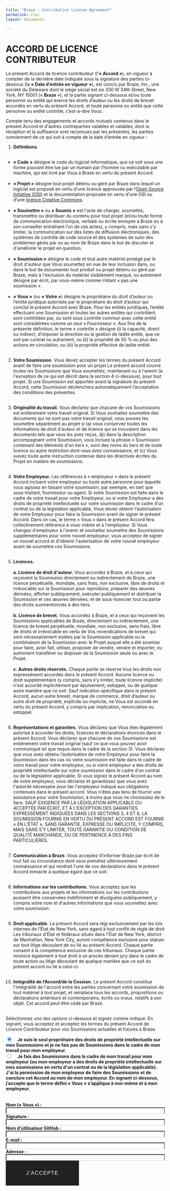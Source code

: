 ```yaml
---
title: "Braze - Contribution License Agreement"
permalink: cla/
layout: documents

---
```

# ACCORD DE LICENCE CONTRIBUTEUR

Le présent Accord de licence contributeur (l’**« Accord »**), en vigueur à compter de la dernière date indiquée sous la signature des parties ci-dessous (la **« Date d’entrée en vigueur »**), est conclu par Braze, Inc., une société du Delaware dont le siège social est sis 330 W 34th Street, New York, NY 10001 (« **Braze** »), et la partie signant ci-dessous et/ou toute personne ou entité qui exerce les droits d’auteur ou les droits de brevet accordés en vertu du présent Accord, et toute personne ou entité que cette personne ou entité contrôle, c’est-à-dire Vous.

Compte tenu des engagements et accords mutuels contenus dans le présent Accord et d'autres contreparties valables et valables, dont la réception et la suffisance sont reconnues par les présentes, les parties conviennent de ce qui suit à compte de la date d’entrée en vigueur :

1. **Définitions**.<br><br>
  * **« Code »** désigne le code du logiciel informatique, que ce soit sous une forme pouvant être lue par un humain par l’homme ou exécutable par machine, qui est livré par Vous à Braze en vertu du présent Accord.<br><br>
  * **« Projet »** désigne tout projet détenu ou géré par Braze dans lequel un logiciel est proposé en vertu d’une licence approuvée par l’[Open Source Initiative (OSI)](www.opensource.org) et la documentation proposée en vertu d’une OSI ou d’une [licence Creative Commons](https://creativecommons.org/licenses).<br><br>
  * **« Soumettre »** ou **« Soumis »** est l'acte de charger, soumettre, transmettre ou distribuer du contenu pour tout projet (et/ou toute forme de communication électronique, verbale ou écrite envoyée à Braze ou à son conseiller entraînant l’un de ces actes), y compris, mais sans s'y limiter, la communication sur des listes de diffusion électroniques, des systèmes de contrôle de code source et des systèmes de suivi des problèmes gérés par ou au nom de Braze dans le but de discuter et d'améliorer le projet en question.<br><br>
  * **« Soumission »** désigne le code et tout autre matériel protégé par le droit d'auteur que Vous soumettez en vue de leur inclusion dans, ou dans le but de documenter tout produit ou projet détenu ou géré par Braze, mais à l'exclusion du matériel visiblement marqué, ou autrement désigné par écrit, par vous-même comme n’étant « pas une soumission ».<br><br>
  * **« Vous »** (ou **« Votre »**) désigne le propriétaire du droit d’auteur ou l’entité juridique autorisée par le propriétaire du droit d’auteur qui conclut le présent Accord avec Braze. Pour les entités juridiques, l’entité effectuant une Soumission et toutes les autres entités qui contrôlent, sont contrôlées par, ou sont sous contrôle commun avec cette entité sont considérées comme un seul « Fournisseur ». Aux fins de la présente définition, le terme « contrôle » désigne (i) la capacité, direct ou indirect, d’imposer la direction ou la gestion de ladite entité, que ce soit par contrat ou autrement, ou (ii) la propriété de 50 % ou plus des actions en circulation, ou (iii) la propriété effective de ladite entité.<br><br>

2. **Votre Soumission.** Vous devez accepter les termes du présent Accord avant de faire une soumission pour un projet Le présent accord couvre toutes les Soumissions que Vous soumettez, maintenant ou à l'avenir (à l'exception de ce qui est décrit dans la section 4 ci-dessous), pour tout projet. Si une Soumission est apportée avant la signature du présent Accord, cette Soumission déclenchera automatiquement l’acceptation des conditions des présentes.<br><br>

3. **Originalité du travail.** Vous déclarez que chacune de vos Soumissions est entièrement votre travail original. Si Vous souhaitez soumettre des documents qui ne sont pas votre travail original, vous pouvez les soumettre séparément au projet si (a) vous conservez toutes les informations de droit d'auteur et de licence qui se trouvaient dans les documents tels que vous les avez reçus, (b) dans la description accompagnant votre Soumission, vous incluez la phrase « Soumission contenant des éléments d'un tiers », suivi des noms du tiers et de toute licence ou autre restriction dont vous avez connaissance, et (c) Vous suivez toute autre instruction contenue dans les directives écrites du Projet en matière de soumissions.<br><br>

4. **Votre Employeur.** Les références à « employeur » dans le présent Accord incluent votre employeur ou toute autre personne pour laquelle vous agissez en faisant votre soumission, par exemple, en tant que sous-traitant, fournisseur ou agent. Si votre Soumission est faite dans le cadre de votre travail pour votre Employeur, ou si votre Employeur a des droits de propriété intellectuelle sur votre soumission dans le cadre d’un contrat ou de la législation applicable, Vous devez obtenir l’autorisation de votre Employeur pour faire la Soumission avant de signer le présent Accord. Dans ce cas, le terme « Vous » dans le présent Accord fera collectivement référence à vous-même et à l'employeur. Si Vous changez d'employeur à l'avenir et souhaitez soumettre des Soumissions supplémentaires pour votre nouvel employeur, vous acceptez de signer un nouvel accord et d'obtenir l'autorisation de votre nouvel employeur avant de soumettre ces Soumissions.<br><br>

5. **Licences.**<br><br>
**a. Licence de droit d'auteur.** Vous accordez à Braze, et à ceux qui reçoivent la Soumission directement ou indirectement de Braze, une licence perpétuelle, mondiale, sans frais, non exclusive, libre de droits et irrévocable sur la Soumission pour reproduire, préparer des œuvres dérivées, afficher publiquement, exécuter publiquement et distribuer la Soumission et ces œuvres dérivées, et de sous-licencier tout ou partie des droits susmentionnés à des tiers.<br><br>
**b. Licence de brevet.** Vous accordez à Braze, et à ceux qui reçoivent les Soumissions applicables de Braze, directement ou indirectement, une licence de brevet perpétuelle, mondiale, non exclusive, sans frais, libre de droits et irrévocable en vertu de Vos revendications de brevet qui sont nécessairement violées par la Soumission applicable ou la combinaison de la Soumission avec le Projet auquel elle a été soumise pour faire, avoir fait, utiliser, proposer de vendre, vendre et importer, ou autrement transférer ou disposer de la Soumission seule ou avec le Projet.<br><br>
**c. Autres droits réservés.** Chaque partie se réserve tous les droits non expressément accordés dans le présent Accord. Aucune licence ou droit supplémentaire (y compris, sans s'y limiter, toute licence implicite) n'est accordé implicitement par épuisement, estoppel, ou de quelque autre manière que ce soit. Sauf indication spécifique dans le présent Accord, aucun autre brevet, marque de commerce, droit d’auteur ou autre droit de propriété, explicite ou implicite, ne Vous est accordé en vertu du présent Accord, y compris par implication, renonciation ou estoppel.<br><br>

6. **Représentations et garanties.** Vous déclarez que Vous êtes légalement autorisé à accorder les droits, licences et déclarations énoncés dans le présent Accord. Vous déclarez que chacune de vos Soumissions est entièrement votre travail original (sauf ce que vous pouvez avoir communiqué tel que requis dans le cadre de la section 3). Vous déclarez que vous avez obtenu l’autorisation de votre Employeur pour faire la Soumission dans les cas où votre soumission est faite dans le cadre de votre travail pour votre employeur, ou si votre employeur a des droits de propriété intellectuelle sur votre soumission dans le cadre d’un contrat ou de la législation applicable. Si vous signez le présent Accord au nom de votre employeur, vous déclarez et garantissez que vous avez l'autorité nécessaire pour lier l'employeur indiqué aux obligations contenues dans le présent accord. Vous n'êtes pas tenu de fournir une assistance pour votre Soumission, à moins que vous ne choisissiez de le faire. SAUF EXIGENCE PAR LA LÉGISLATION APPLICABLE OU ACCEPTÉE PAR ÉCRIT, ET À L'EXCEPTION DES GARANTIES EXPRESSÉMENT INDIQUÉES DANS LES SECTIONS 3, 4 ET 6, LA SOUMISSION FOURNIE EN VERTU DU PRÉSENT ACCORD EST FOURNIE « EN L’ÉTAT », SANS GARANTIE, EXPRESSE OU IMPLICITE, Y COMPRIS, MAIS SANS S'Y LIMITER, TOUTE GARANTIE OU CONDITION DE QUALITÉ MARCHANDE, OU DE PERTINENCE À DES FINS PARTICULIÈRES. <br><br>

7. **Communication à Braze.** Vous acceptez d'informer Braze par écrit de tout fait ou circonstance dont vous prendrez ultérieurement connaissance et qui rendrait l'une de vos déclarations dans le présent Accord inexacte à quelque égard que ce soit.<br><br>

8. **Informations sur les contributions.** Vous acceptez que les contributions aux projets et les informations sur les contributions puissent être conservées indéfiniment et divulguées publiquement, y compris votre nom et d'autres informations que vous soumettez avec votre soumission.<br><br>

9. **Droit applicable.** Le présent Accord sera régi exclusivement par les lois internes de l'État de New York, sans égard à tout conflit de règle de droit Les tribunaux d'État et fédéraux situés dans l'État de New York, district de Manhattan, New York City, auront compétence exclusive pour statuer sur tout litige découlant de ou lié au présent Accord. Chaque partie consent à la compétence exclusive de ces tribunaux. Chaque partie renonce également à tout droit à un procès devant jury dans le cadre de toute action ou litige découlant de quelque manière que ce soit du présent accord ou lié à celui-ci. <br><br>

10. **Intégralité de l’Accord/de la Cession.** Le présent Accord constitue l'intégralité de l'accord entre les parties concernant votre soumission de tout matériel à tout projet, et remplace tous les accords, propositions ou déclarations antérieurs et contemporains, écrits ou oraux, relatifs à son objet. Cet accord peut être cédé par Braze. <br><br>

Sélectionnez une des options ci-dessous et signez comme indiqué. En signant, vous acceptez et acceptez les termes du présent Accord de Licence Contributeur pour vos Soumissions actuelles et futures à Braze.



<div id="cla_form_div">
<form id="cla_form" >
<input type="radio" name="type" value="personnel" id="type_personal" checked="checked" /> <label for="type_personal">Je suis le seul propriétaire des droits de propriété intellectuelle sur mes Soumissions et je ne fais pas de Soumissions dans le cadre de mon travail pour mon employeur. </label><br />
<input type="radio" name="type" value="employeur" id="type_employer" /> <label for="type_employer" >Je fais des Soumissions dans le cadre de mon travail pour mon employeur (ou mon employeur a des droits de propriété intellectuelle sur mes soumissions en vertu d'un contrat ou de la législation applicable). J'ai la permission de mon employeur de faire des Soumissions et de conclure cet Accord au nom de mon employeur. En signant ci-dessous, j’accepte que le terme défini « Vous » s’applique à moi-même et à mon employeur. </label><br />
<br /><br />
<label for="input_name"> Nom (« Vous ») :</label> <input type="text" value="" name="name" id="input_name" class="form-control"  /> <br />
<label for="input_signature"> Signature :</label> <input type="text" value="" name="signature" id="input_signature" class="form-control" /> <br />
<label for="input_username"> Nom d’utilisateur GitHub :</label> <input type="text" value="" name="username" id="input_username" class="form-control" /> <br />
<label for="input_email"> E-mail :</label> <input type="email" value="" name="email" id="input_email" class="form-control" /> <br />
<label for="input_address"> Adresse :</label> <input type="text" value="" name="address" id="input_address" class="form-control" /> <br />

<span id="company_span">
<label for="input_company_name"> Nom de l’entreprise :</label> <input type="text" value="" name="company_name" id="input_company_name" class="form-control" /> <br />
<label for="input_by"> Par :</label> <input type="text" value="" name="by" id="input_by" class="form-control"  /> <br />
<label for="input_title">Titre :</label> <input type="text" value="" name="title" id="input_title" class="form-control"  /> <br />
</span>
<button type="submit" name="Agree" value="J’accepte" class="btn btn-black" id="cla_agree" role="button">J’accepte</button>
</form>
</div>
<div id="cla_thankyou" style="display:none;"><div class="row"><div class="col" id="cla_thankyou_msg"></div></div></div>

<style type="text/css">
#cla_form input[type='radio']{
  display: inline-block;
  margin-right: 15px;
}
#cla_form label {
  display: inline;
}


#cla_form input[type='text'],#cla_form input[type='email'] ,#cla_form input[type='date']  {
  border-bottom: 1px solid #ccc !important;
  width: 100%;
}
#cla_form  label {
 font-weight: bold;
}


.btn, input[type=submit] {
  display: inline-block;
  vertical-align: middle;
  font: inherit;
  text-align: center;
  margin: 0;
  cursor: pointer;
  font-size: 14px;
  font-size: 1rem;
  line-height: 1.4;
  font-family: Sailec W00 Bold, Arial, sans-serif;
  text-transform: uppercase;
  padding: 1.14286rem 2.85714rem;
  border-radius: 0;
  letter-spacing: .10714rem;
  white-space: normal;
  border: 2px solid #212123 !important;
  color: #212123;
  background-color: transparent;
  position: relative;
  z-index: 1;
  overflow: hidden;
  transition: color .3s cubic-bezier(.5, 0, .1, 1), border-color .3s cubic-bezier(.5, 0, .1, 1);
  will-change: color, border-color
}

@media (min-width:36em) {
  .btn, input[type=submit] {
    padding: 1.64286rem 3.92857rem
  }
}

.btn:before, input[type=submit]:before {
  content: "";
  position: absolute;
  top: 0;
  left: 0;
  z-index: -1;
  height: 100%;
  background-color: #212123;
  transform-origin: top right;
  width: 100%;
  transform: translate3d(-101%, 0, 0);
  transition: transform .3s cubic-bezier(.5, 0, .1, 1);
  will-change: transform
}

.btn:focus, .btn:hover, input[type=submit]:focus, input[type=submit]:hover {
  color: #fff
}

.btn:focus:before, .btn:hover:before, input[type=submit]:focus:before, input[type=submit]:hover:before {
  transform: translateZ(0)
}

.btn-black, input[type=submit] {
  color: #fff
}

.btn-black:before, input[type=submit]:before {
  background-color: #fff
}

.btn-black:after, input[type=submit]:after {
  content: "";
  position: absolute;
  top: 0;
  left: 0;
  z-index: -2;
  height: 100%;
  width: 100%;
  background-color: #212123
}

.btn-black:focus, .btn-black:hover, input[type=submit]:focus, input[type=submit]:hover {
  color: #212123
}

.btn-small {
  padding: 1.07143rem 1.78571rem !important
}
#company_span {
  display: none;
}
</style>
<script type="text/javascript">
  $(document).ready(function() {
    var sub_url = '{{ site.cla_url }}'
    var sub_key = 'N3cTZyz2ecLrAWfBJOzwJHOv47KD0PBX'
    $('#cla_form').submit(function(e) {
      var mform = $(this);
      e.preventDefault();
      $('#cla_form_div').hide();
      var url = sub_url;

      var jqxhr = $.ajax({
        url: url,
        method: "POST",
        data: 'synckey=' + sub_key + '&' + mform.serialize()
      }).done(function(r) {
        $('#cla_thankyou').fadeIn("slow");
        if (r['result'] == 'success') {
          $('#cla_thankyou_msg').html('<h3>Thanks for agreeing to the CLA.</h3>');
        }
        else {
          $('#cla_thankyou_msg').html('<h3>Sorry an error has occur.</h3>');
          $('#cla_form_div').fadeIn("slow");
        }
      });
    });


    $("input[name='type']").click(function(e) {
      var $this = $(this);
      if ($this.val() === 'personal') {
        $('#company_span').hide();
      }
      else {
        $('#company_span').show();
      }
    });
    $("#type_personal").trigger('click')
  });
</script>
